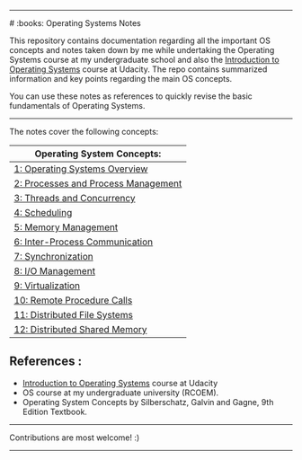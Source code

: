 <hr>
# :books: Operating Systems Notes

This repository contains documentation regarding all the important OS concepts and notes taken down by me while undertaking the Operating Systems course at my undergraduate school and also the [Introduction to Operating Systems](https://www.udacity.com/course/introduction-to-operating-systems--ud923) course at Udacity. The repo contains summarized information and key points regarding the main OS concepts. 

You can use these notes as references to quickly revise the basic fundamentals of Operating Systems.

<hr>

The notes cover the following concepts:


|Operating System Concepts:|
|--------------------------------------|
|[1: Operating Systems Overview](1-Overview.md)|
|[2: Processes and Process Management](2-Process-Management.md)|
|[3: Threads and Concurrency](3-Threads-and-Concurrency.md)|
|[4: Scheduling](4-Scheduling.md)|
|[5: Memory Management](5-Memory-Management.md)|
|[6: Inter-Process Communication](6-Inter-Process-Communication.md)|
|[7: Synchronization](7-Synchronization.md)|
|[8: I/O Management](8-IO-Management.md)|
|[9: Virtualization](9-Virtualization.md)|
|[10: Remote Procedure Calls](10-Remote-Procedure-Calls.md)|
|[11: Distributed File Systems](11-Distributed-File-Systems.md)|
|[12: Distributed Shared Memory](12-Distributed-Shared-Systems.md)|


## References :

* [Introduction to Operating Systems](https://www.udacity.com/course/introduction-to-operating-systems--ud923) course at Udacity
* OS course at my undergraduate university (RCOEM).
* Operating System Concepts by Silberschatz, Galvin and Gagne, 9th Edition Textbook.

<hr>

Contributions are most welcome! :)

<hr>
